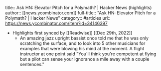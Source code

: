 title:: Ask HN: Elevator Pitch for a Polymath? | Hacker News (highlights)
author:: [[news.ycombinator.com]]
full-title:: "Ask HN: Elevator Pitch for a Polymath? | Hacker News"
category:: #articles
url:: https://news.ycombinator.com/item?id=34146397

- Highlights first synced by [[Readwise]] [[Dec 29th, 2022]]
	- An amazing jazz upright bassist once told me that he was only scratching the surface, and to look into 5 other musicians for examples that were blowing his mind at the moment.  A flight instructor at one point said "You'll think you're competent at flying but a pilot can sense your ignorance a mile away with a couple sentences."